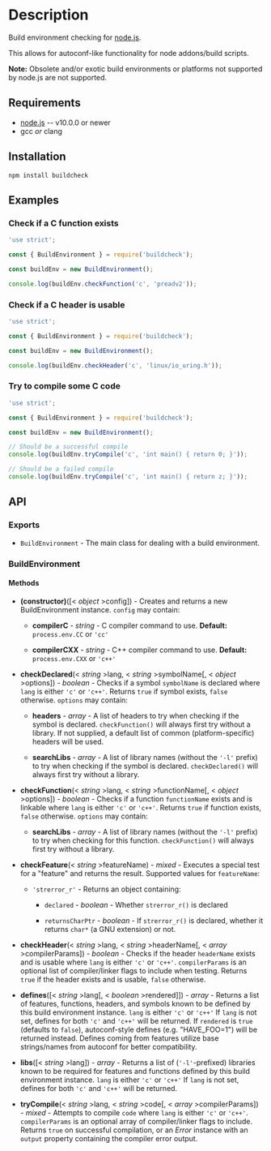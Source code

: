 # Description

Build environment checking for [node.js](http://nodejs.org/).

This allows for autoconf-like functionality for node addons/build scripts.

**Note:** Obsolete and/or exotic build environments or platforms not supported
by node.js are not supported.

## Requirements

* [node.js](http://nodejs.org/) -- v10.0.0 or newer
* gcc _or_ clang

## Installation

    npm install buildcheck

## Examples

### Check if a C function exists

```js
'use strict';

const { BuildEnvironment } = require('buildcheck');

const buildEnv = new BuildEnvironment();

console.log(buildEnv.checkFunction('c', 'preadv2'));
```

### Check if a C header is usable

```js
'use strict';

const { BuildEnvironment } = require('buildcheck');

const buildEnv = new BuildEnvironment();

console.log(buildEnv.checkHeader('c', 'linux/io_uring.h'));
```

### Try to compile some C code

```js
'use strict';

const { BuildEnvironment } = require('buildcheck');

const buildEnv = new BuildEnvironment();

// Should be a successful compile
console.log(buildEnv.tryCompile('c', 'int main() { return 0; }'));

// Should be a failed compile
console.log(buildEnv.tryCompile('c', 'int main() { return z; }'));
```

## API

### Exports

* `BuildEnvironment` - The main class for dealing with a build environment.

### BuildEnvironment

#### Methods

* **(constructor)**([< _object_ >config]) - Creates and returns a new BuildEnvironment instance. `config` may contain:

  * **compilerC** - _string_ - C compiler command to use. **Default:** `process.env.CC` or `'cc'`

  * **compilerCXX** - _string_ - C++ compiler command to use. **Default:** `process.env.CXX` or `'c++'`

* **checkDeclared**(< _string_ >lang, < _string_ >symbolName[, < _object_ >options]) - _boolean_ - Checks if a symbol `symbolName` is declared where `lang` is either `'c'` or `'c++'`. Returns `true` if symbol exists, `false` otherwise. `options` may contain:

  * **headers** - _array_ - A list of headers to try when checking if the symbol is declared. `checkFunction()` will always first try without a library. If not supplied, a default list of common (platform-specific) headers will be used.

  * **searchLibs** - _array_ - A list of library names (without the `'-l'` prefix) to try when checking if the symbol is declared. `checkDeclared()` will always first try without a library.

* **checkFunction**(< _string_ >lang, < _string_ >functionName[, < _object_ >options]) - _boolean_ - Checks if a function `functionName` exists and is linkable where `lang` is either `'c'` or `'c++'`. Returns `true` if function exists, `false` otherwise. `options` may contain:

  * **searchLibs** - _array_ - A list of library names (without the `'-l'` prefix) to try when checking for this function. `checkFunction()` will always first try without a library.

* **checkFeature**(< _string_ >featureName) - _mixed_ - Executes a special test for a "feature" and returns the result. Supported values for `featureName`:

  * `'strerror_r'` - Returns an object containing:

    * `declared` - _boolean_ - Whether `strerror_r()` is declared

    * `returnsCharPtr` - _boolean_ - If `strerror_r()` is declared, whether it returns `char*` (a GNU extension) or not.

* **checkHeader**(< _string_ >lang, < _string_ >headerName[, < _array_ >compilerParams]) - _boolean_ - Checks if the header `headerName` exists and is usable where `lang` is either `'c'` or `'c++'`. `compilerParams` is an optional list of compiler/linker flags to include when testing. Returns `true` if the header exists and is usable, `false` otherwise.

* **defines**([< _string_ >lang[, < _boolean_ >rendered]]) - _array_ - Returns a list of features, functions, headers, and symbols known to be defined by this build environment instance. `lang` is either `'c'` or `'c++'` If `lang` is not set, defines for both `'c'` and `'c++'` will be returned. If `rendered` is `true` (defaults to `false`), autoconf-style defines (e.g. "HAVE_FOO=1") will be returned instead. Defines coming from features utilize base strings/names from autoconf for better compatibility.

* **libs**([< _string_ >lang]) - _array_ - Returns a list of (`'-l'`-prefixed) libraries known to be required for features and functions defined by this build environment instance. `lang` is either `'c'` or `'c++'` If `lang` is not set, defines for both `'c'` and `'c++'` will be returned.

* **tryCompile**(< _string_ >lang, < _string_ >code[, < _array_ >compilerParams]) - _mixed_ - Attempts to compile `code` where `lang` is either `'c'` or `'c++'`. `compilerParams` is an optional array of compiler/linker flags to include. Returns `true` on successful compilation, or an _Error_ instance with an `output` property containing the compiler error output.
